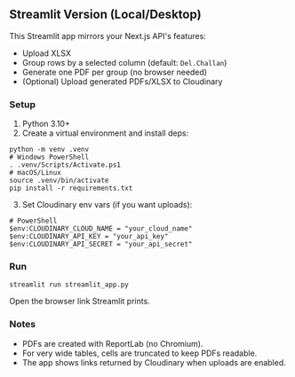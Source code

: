 ## Streamlit Version (Local/Desktop)

This Streamlit app mirrors your Next.js API's features:

- Upload XLSX
- Group rows by a selected column (default: `Del.Challan`)
- Generate one PDF per group (no browser needed)
- (Optional) Upload generated PDFs/XLSX to Cloudinary

### Setup

1) Python 3.10+
2) Create a virtual environment and install deps:
```
python -m venv .venv
# Windows PowerShell
. .venv/Scripts/Activate.ps1
# macOS/Linux
source .venv/bin/activate
pip install -r requirements.txt
```

3) Set Cloudinary env vars (if you want uploads):
```
# PowerShell
$env:CLOUDINARY_CLOUD_NAME = "your_cloud_name"
$env:CLOUDINARY_API_KEY = "your_api_key"
$env:CLOUDINARY_API_SECRET = "your_api_secret"
```

### Run
```
streamlit run streamlit_app.py
```
Open the browser link Streamlit prints.

### Notes

- PDFs are created with ReportLab (no Chromium).
- For very wide tables, cells are truncated to keep PDFs readable.
- The app shows links returned by Cloudinary when uploads are enabled.


